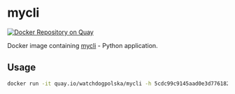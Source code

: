 # mycli

[![Docker Repository on Quay](https://quay.io/repository/watchdogpolska/mycli/status "Docker Repository on Quay")](https://quay.io/repository/watchdogpolska/mycli)

Docker image containing [mycli](https://www.mycli.net/) - Python application.

## Usage

```.bash
docker run -it quay.io/watchdogpolska/mycli -h 5cdc99c9145aad0e3d776182.database.pl-waw-1.hyperone.cloud -u 5cdc99c9145aad0e3d776182
```
